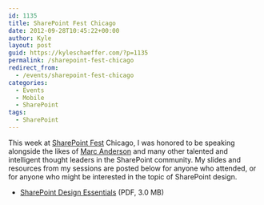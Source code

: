 ```yaml
---
id: 1135
title: SharePoint Fest Chicago
date: 2012-09-28T10:45:22+00:00
author: Kyle
layout: post
guid: https://kyleschaeffer.com/?p=1135
permalink: /sharepoint-fest-chicago
redirect_from:
  - /events/sharepoint-fest-chicago
categories:
  - Events
  - Mobile
  - SharePoint
tags:
  - SharePoint
---
```

This week at [SharePoint Fest](http://www.sharepointfest.com/portal/) Chicago, I was honored to be speaking alongside the likes of [Marc Anderson](http://sympmarc.com/) and many other talented and intelligent thought leaders in the SharePoint community. My slides and resources from my sessions are posted below for anyone who attended, or for anyone who might be interested in the topic of SharePoint design.

* [SharePoint Design Essentials](/assets/downloads/SharePoint-Design-Essentials.pdf) (PDF, 3.0 MB)
